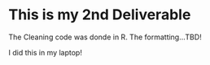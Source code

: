 # This is my 2nd Deliverable
The Cleaning code was donde in R.
The formatting...TBD!

I did this in my laptop!